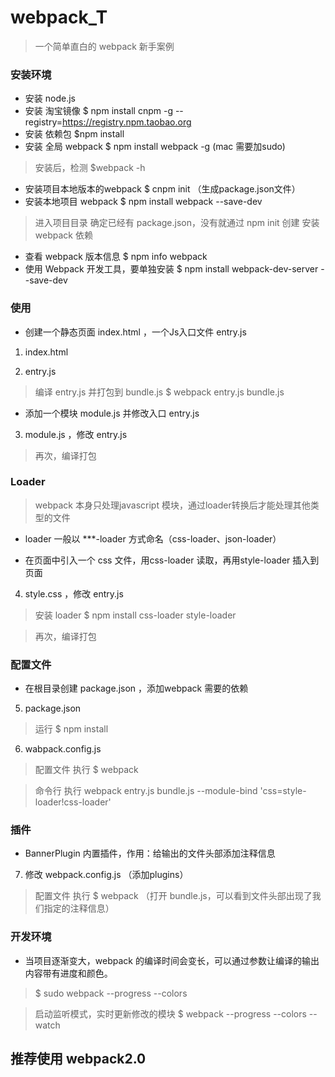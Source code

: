 # webpack_T
> 一个简单直白的 webpack 新手案例

### 安装环境
* 安装 node.js
* 安装 淘宝镜像   $ npm install cnpm -g --registry=https://registry.npm.taobao.org
* 安装 依赖包   $npm install
* 安装 全局 webpack   $ npm install webpack -g  (mac 需要加sudo)

> 安装后，检测 $webpack -h

* 安装项目本地版本的webpack $ cnpm init （生成package.json文件）
* 安装本地项目 webpack  $ npm install webpack --save-dev

> 进入项目目录
> 确定已经有 package.json，没有就通过 npm init 创建
> 安装 webpack 依赖

* 查看 webpack 版本信息   $ npm info webpack
* 使用 Webpack 开发工具，要单独安装   $ npm install webpack-dev-server --save-dev

### 使用	
* 创建一个静态页面 index.html ，一个Js入口文件 entry.js

1. index.html

2. entry.js 

> 编译 entry.js 并打包到 bundle.js   $ webpack entry.js bundle.js

* 添加一个模块 module.js 并修改入口 entry.js

3. module.js ，修改 entry.js

> 再次，编译打包

### Loader

> webpack 本身只处理javascript 模块，通过loader转换后才能处理其他类型的文件

* loader 一般以 ***-loader 方式命名（css-loader、json-loader）

* 在页面中引入一个 css 文件，用css-loader 读取，再用style-loader 插入到页面

4. style.css ，修改 entry.js

> 安装 loader  $ npm install css-loader style-loader

> 再次，编译打包

### 配置文件 

* 在根目录创建 package.json ，添加webpack 需要的依赖

5. package.json

> 运行  $ npm install 

6. wabpack.config.js

> 配置文件 执行  $ webpack
 
> 命令行 执行 webpack entry.js bundle.js --module-bind 'css=style-loader!css-loader' 

### 插件

* BannerPlugin 内置插件，作用：给输出的文件头部添加注释信息

7. 修改 webpack.config.js （添加plugins）

> 配置文件 执行  $ webpack （打开 bundle.js，可以看到文件头部出现了我们指定的注释信息）

### 开发环境

* 当项目逐渐变大，webpack 的编译时间会变长，可以通过参数让编译的输出内容带有进度和颜色。

> $ sudo webpack --progress --colors

> 启动监听模式，实时更新修改的模块  $ webpack --progress --colors --watch


##  推荐使用 webpack2.0 


